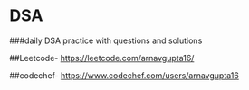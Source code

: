 # DSA
###daily DSA practice with questions and solutions

##Leetcode-  https://leetcode.com/arnavgupta16/

##codechef-  https://www.codechef.com/users/arnavgupta16
